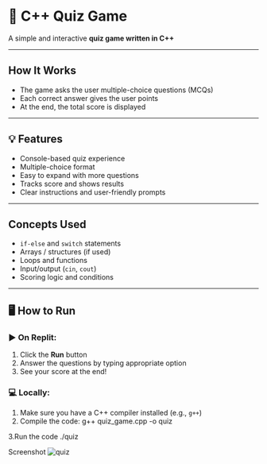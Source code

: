 # 🧠 C++ Quiz Game

A simple and interactive **quiz game written in C++** 

---

##  How It Works

- The game asks the user multiple-choice questions (MCQs)
- Each correct answer gives the user points
- At the end, the total score is displayed

---

## 💡 Features

- Console-based quiz experience
- Multiple-choice format
- Easy to expand with more questions
- Tracks score and shows results
- Clear instructions and user-friendly prompts

---

##  Concepts Used

- `if-else` and `switch` statements
- Arrays / structures (if used)
- Loops and functions
- Input/output (`cin`, `cout`)
- Scoring logic and conditions

---

## 🖥️ How to Run

### ▶ On Replit:
1. Click the **Run** button
2. Answer the questions by typing appropriate option
3. See your score at the end!

### 💻 Locally:
1. Make sure you have a C++ compiler installed (e.g., `g++`)
2. Compile the code:
   g++ quiz_game.cpp -o quiz

3.Run the code
 ./quiz




 Screenshot
![quiz](https://github.com/user-attachments/assets/ccbe905c-b085-47a2-94ce-f0cca8d382ba)





